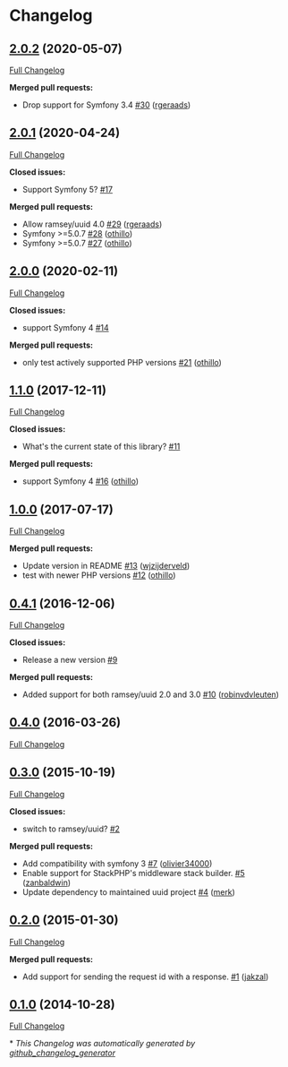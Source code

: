# Changelog

## [2.0.2](https://github.com/qandidate-labs/stack-request-id/tree/2.0.2) (2020-05-07)

[Full Changelog](https://github.com/qandidate-labs/stack-request-id/compare/2.0.1...2.0.2)

**Merged pull requests:**

- Drop support for Symfony 3.4 [\#30](https://github.com/qandidate-labs/stack-request-id/pull/30) ([rgeraads](https://github.com/rgeraads))

## [2.0.1](https://github.com/qandidate-labs/stack-request-id/tree/2.0.1) (2020-04-24)

[Full Changelog](https://github.com/qandidate-labs/stack-request-id/compare/2.0.0...2.0.1)

**Closed issues:**

- Support Symfony 5? [\#17](https://github.com/qandidate-labs/stack-request-id/issues/17)

**Merged pull requests:**

- Allow ramsey/uuid 4.0 [\#29](https://github.com/qandidate-labs/stack-request-id/pull/29) ([rgeraads](https://github.com/rgeraads))
- Symfony \>=5.0.7 [\#28](https://github.com/qandidate-labs/stack-request-id/pull/28) ([othillo](https://github.com/othillo))
- Symfony \>=5.0.7 [\#27](https://github.com/qandidate-labs/stack-request-id/pull/27) ([othillo](https://github.com/othillo))

## [2.0.0](https://github.com/qandidate-labs/stack-request-id/tree/2.0.0) (2020-02-11)

[Full Changelog](https://github.com/qandidate-labs/stack-request-id/compare/1.1.0...2.0.0)

**Closed issues:**

- support Symfony 4 [\#14](https://github.com/qandidate-labs/stack-request-id/issues/14)

**Merged pull requests:**

- only test actively supported PHP versions [\#21](https://github.com/qandidate-labs/stack-request-id/pull/21) ([othillo](https://github.com/othillo))

## [1.1.0](https://github.com/qandidate-labs/stack-request-id/tree/1.1.0) (2017-12-11)

[Full Changelog](https://github.com/qandidate-labs/stack-request-id/compare/1.0.0...1.1.0)

**Closed issues:**

- What's the current state of this library? [\#11](https://github.com/qandidate-labs/stack-request-id/issues/11)

**Merged pull requests:**

- support Symfony 4 [\#16](https://github.com/qandidate-labs/stack-request-id/pull/16) ([othillo](https://github.com/othillo))

## [1.0.0](https://github.com/qandidate-labs/stack-request-id/tree/1.0.0) (2017-07-17)

[Full Changelog](https://github.com/qandidate-labs/stack-request-id/compare/0.4.1...1.0.0)

**Merged pull requests:**

- Update version in README [\#13](https://github.com/qandidate-labs/stack-request-id/pull/13) ([wjzijderveld](https://github.com/wjzijderveld))
- test with newer PHP versions [\#12](https://github.com/qandidate-labs/stack-request-id/pull/12) ([othillo](https://github.com/othillo))

## [0.4.1](https://github.com/qandidate-labs/stack-request-id/tree/0.4.1) (2016-12-06)

[Full Changelog](https://github.com/qandidate-labs/stack-request-id/compare/0.4.0...0.4.1)

**Closed issues:**

- Release a new version [\#9](https://github.com/qandidate-labs/stack-request-id/issues/9)

**Merged pull requests:**

- Added support for both ramsey/uuid 2.0 and 3.0 [\#10](https://github.com/qandidate-labs/stack-request-id/pull/10) ([robinvdvleuten](https://github.com/robinvdvleuten))

## [0.4.0](https://github.com/qandidate-labs/stack-request-id/tree/0.4.0) (2016-03-26)

[Full Changelog](https://github.com/qandidate-labs/stack-request-id/compare/0.3.0...0.4.0)

## [0.3.0](https://github.com/qandidate-labs/stack-request-id/tree/0.3.0) (2015-10-19)

[Full Changelog](https://github.com/qandidate-labs/stack-request-id/compare/0.2.0...0.3.0)

**Closed issues:**

- switch to ramsey/uuid? [\#2](https://github.com/qandidate-labs/stack-request-id/issues/2)

**Merged pull requests:**

- Add compatibility with symfony 3 [\#7](https://github.com/qandidate-labs/stack-request-id/pull/7) ([olivier34000](https://github.com/olivier34000))
- Enable support for StackPHP's middleware stack builder. [\#5](https://github.com/qandidate-labs/stack-request-id/pull/5) ([zanbaldwin](https://github.com/zanbaldwin))
- Update dependency to maintained uuid project [\#4](https://github.com/qandidate-labs/stack-request-id/pull/4) ([merk](https://github.com/merk))

## [0.2.0](https://github.com/qandidate-labs/stack-request-id/tree/0.2.0) (2015-01-30)

[Full Changelog](https://github.com/qandidate-labs/stack-request-id/compare/0.1.0...0.2.0)

**Merged pull requests:**

- Add support for sending the request id with a response. [\#1](https://github.com/qandidate-labs/stack-request-id/pull/1) ([jakzal](https://github.com/jakzal))

## [0.1.0](https://github.com/qandidate-labs/stack-request-id/tree/0.1.0) (2014-10-28)

[Full Changelog](https://github.com/qandidate-labs/stack-request-id/compare/3dd14983adb5f4592dd464a7933f13e7d5815ec3...0.1.0)



\* *This Changelog was automatically generated by [github_changelog_generator](https://github.com/github-changelog-generator/github-changelog-generator)*
